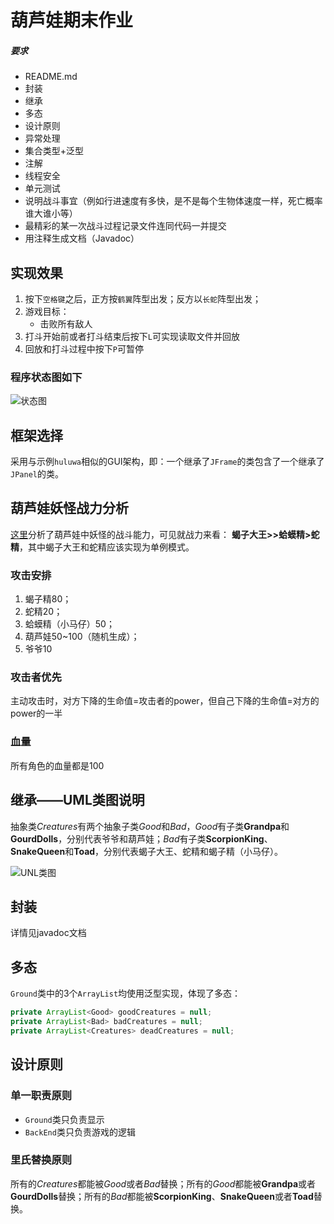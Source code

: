 # 葫芦娃期末作业

##### 要求

- README.md
- 封装
- 继承
- 多态
- 设计原则
- 异常处理
- 集合类型+泛型
- 注解
- 线程安全
- 单元测试
- 说明战斗事宜（例如行进速度有多快，是不是每个生物体速度一样，死亡概率谁大谁小等）
- 最精彩的某一次战斗过程记录文件连同代码一并提交
- 用注释生成文档（Javadoc）



## 实现效果

1. 按下`空格键`之后，正方按`鹤翼`阵型出发；反方以`长蛇`阵型出发；
2. 游戏目标：
   - 击败所有敌人
3. 打斗开始前或者打斗结束后按下`L`可实现读取文件并回放
4. 回放和打斗过程中按下`P`可暂停


### 程序状态图如下

![状态图](E:\NutstoreFiles\NJU\JuniorFall\java程序设计\final_homework\状态图.jpg)

## 框架选择
采用与示例`huluwa`相似的GUI架构，即：一个继承了`JFrame`的类包含了一个继承了`JPanel`的类。

## 葫芦娃妖怪战力分析
[这里](https://www.zhihu.com/question/34581237?from=androidqq)分析了葫芦娃中妖怪的战斗能力，可见就战力来看：
**蝎子大王>>蛤蟆精>蛇精**，其中蝎子大王和蛇精应该实现为单例模式。

### 攻击安排
1. 蝎子精80；
2. 蛇精20；
3. 蛤蟆精（小马仔）50；
4. 葫芦娃50~100（随机生成）；
5. 爷爷10

### 攻击者优先
主动攻击时，对方下降的生命值=攻击者的power，但自己下降的生命值=对方的power的一半

### 血量

所有角色的血量都是100

## 继承——UML类图说明

抽象类*Creatures*有两个抽象子类*Good*和*Bad*，*Good*有子类**Grandpa**和**GourdDolls**，分别代表爷爷和葫芦娃；*Bad*有子类**ScorpionKing**、**SnakeQueen**和**Toad**，分别代表蝎子大王、蛇精和蝎子精（小马仔）。

![UNL类图](E:\NutstoreFiles\NJU\JuniorFall\java程序设计\final_homework\UNL类图.png)



## 封装

详情见javadoc文档



## 多态

`Ground`类中的3个`ArrayList`均使用泛型实现，体现了多态：

```java
private ArrayList<Good> goodCreatures = null;
private ArrayList<Bad> badCreatures = null;
private ArrayList<Creatures> deadCreatures = null; 
```



## 设计原则

### 单一职责原则

* `Ground`类只负责显示
* `BackEnd`类只负责游戏的逻辑

### 里氏替换原则

所有的*Creatures*都能被*Good*或者*Bad*替换；所有的*Good*都能被**Grandpa**或者**GourdDolls**替换；所有的*Bad*都能被**ScorpionKing**、**SnakeQueen**或者**Toad**替换。



